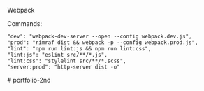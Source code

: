 Webpack

Commands:

    "dev": "webpack-dev-server --open --config webpack.dev.js",
    "prod": "rimraf dist && webpack -p --config webpack.prod.js",
    "lint": "npm run lint:js && npm run lint:css",
    "lint:js": "eslint src/**/*.js",
    "lint:css": "stylelint src/**/*.scss",
    "server:prod": "http-server dist -o"
#   p o r t f o l i o - 2 n d  
 